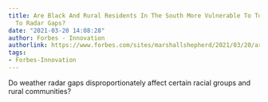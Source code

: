 ```yaml
---
title: Are Black And Rural Residents In The South More Vulnerable To Tornadoes Due
  To Radar Gaps?
date: "2021-03-20 14:08:28"
author: Forbes - Innovation
authorlink: https://www.forbes.com/sites/marshallshepherd/2021/03/20/are-black-and-rural-residents-in-the-south-more-vulnerable-to-tornadoes-due-to-radar-gaps/
tags:
- Forbes-Innovation
---
```

Do weather radar gaps disproportionately affect certain racial groups and rural communities?